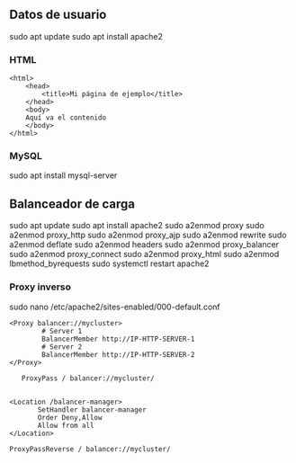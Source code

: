 ## Datos de usuario
sudo apt update
sudo apt install apache2

### HTML
```
<html>
	<head>
		<title>Mi página de ejemplo</title>
	</head>
	<body>
	Aquí va el contenido
	</body>
</html>
```

### MySQL
sudo apt install mysql-server

## Balanceador de carga
sudo apt update
sudo apt install apache2
sudo a2enmod proxy
sudo a2enmod proxy_http
sudo a2enmod proxy_ajp
sudo a2enmod rewrite
sudo a2enmod deflate
sudo a2enmod headers
sudo a2enmod proxy_balancer
sudo a2enmod proxy_connect
sudo a2enmod proxy_html
sudo a2enmod lbmethod_byrequests
sudo systemctl restart apache2

### Proxy inverso
sudo nano /etc/apache2/sites-enabled/000-default.conf
```
<Proxy balancer://mycluster>
        # Server 1
        BalancerMember http://IP-HTTP-SERVER-1
        # Server 2
        BalancerMember http://IP-HTTP-SERVER-2
</Proxy>

   ProxyPass / balancer://mycluster/


<Location /balancer-manager>
       SetHandler balancer-manager
       Order Deny,Allow
       Allow from all
</Location>

ProxyPassReverse / balancer://mycluster/
```